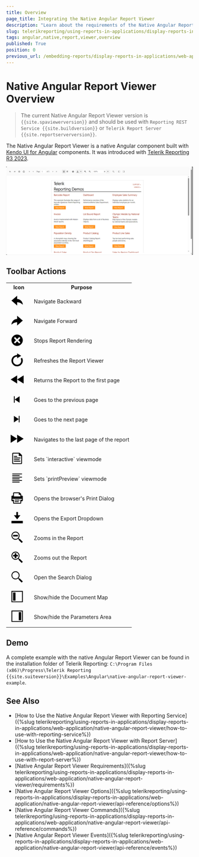 ```yaml
---
title: Overview
page_title: Integrating the Native Angular Report Viewer
description: "Learn about the requirements of the Native Angular Report Viewer, what module loaders can be used, and what are the supported browsers."
slug: telerikreporting/using-reports-in-applications/display-reports-in-applications/web-application/native-angular-report-viewer/overview
tags: angular,native,report,viewer,overview
published: True
position: 0
previous_url: /embedding-reports/display-reports-in-applications/web-application/native-angular-report-viewer/
---
```


<style>
table th:first-of-type {
	width: 20%;
}
table th:nth-of-type(2) {
	width: 80%;
}
</style>

# Native Angular Report Viewer Overview

> The current Native Angular Report Viewer version is `{{site.spaviewerversion}}` and should be used with `Reporting REST Service {{site.buildversion}}` or `Telerik Report Server {{site.reportserverversion}}`.
> 
The Native Angular Report Viewer is a native Angular component built with [Kendo UI for Angular](https://www.telerik.com/kendo-angular-ui) components. It was introduced with [Telerik Reporting R3 2023](https://www.telerik.com/support/whats-new/reporting/release-history/progress-telerik-reporting-r3-2023-17-2-23-1010).

![The preview of the demo report 'Report Catalog' in the Native Angular Report Viewer in the Microsoft Edge browser](../images/NativeAngularReportViewer/angular-report-viewer-overview.png)

## Toolbar Actions

<table>
	<tr>
		<th>Icon</th>
		<th>Purpose</th>
	</tr>
	<tr>
		<td><svg style="height: 35px; padding: 5px;" viewBox="0 0 512 512"><path d="M479.9 416c-57.7-56.6-136.7-96-223.9-96v128L32 256 256 64v128c122.2 0 221.5 102.4 223.9 224z"></path></svg></td>
		<td>Navigate Backward</td>
	</tr>
	<tr>
		<td><svg style="height: 35px; padding: 5px;" viewBox="0 0 512 512"><path d="M256 192V64l224 192-224 192V320c-87.2 0-166.2 39.4-223.9 96C34.5 294.4 133.9 192 256 192z"></path></svg></td>
		<td>Navigate Forward</td>
	</tr>
	<tr>
		<td><svg style="height: 35px; padding: 5px;" viewBox="0 0 512 512"><path d="M256 32C132.3 32 32 132.3 32 256s100.3 224 224 224 224-100.3 224-224S379.7 32 256 32zm128 306.7L338.7 384 256 301.3 173.3 384 128 338.7l82.7-82.7-82.7-82.7 45.3-45.3 82.7 82.7 82.7-82.7 45.3 45.3-82.7 82.7 82.7 82.7z"></path></svg></td>
		<td>Stops Report Rendering</td>
	</tr>
	<tr>
		<td><svg style="height: 35px; padding: 5px;" viewBox="0 0 512 512"><path d="M480 288c0 123.7-100.3 224-224 224S32 411.7 32 288 132.3 64 256 64V0l160 96-160 96v-64c-88.2 0-160 71.8-160 160s71.8 160 160 160 160-71.8 160-160c0-29.1-7.8-56.4-21.5-80l55.5-32c19.1 32.9 30 71.2 30 112z"></path></svg></td>
		<td>Refreshes the Report Viewer</td>
	</tr>
	<tr>
		<td><svg style="height: 35px; padding: 5px;" viewBox="0 0 512 512"><path d="M256 256 512 96v320L256 256zm0 160V96L0 256l256 160z"></path></svg></td>
		<td>Returns the Report to the first page</td>
	</tr>
	<tr>
		<td><svg style="height: 35px; padding: 5px;" viewBox="0 0 512 512"><path d="M352 384 160 256l192-128v256zM128 128v256h32V128h-32z"></path></svg></td>
		<td>Goes to the previous page</td>
	</tr>
	<tr>
		<td><svg style="height: 35px; padding: 5px;" viewBox="0 0 512 512"><path d="m128 128 192 128-192 128V128zm224 256V128h-32v256h32z"></path></svg></td>
		<td>Goes to the next page</td>
	</tr>
	<tr>
		<td><svg style="height: 35px; padding: 5px;" viewBox="0 0 512 512"><path d="M0 416V96l256 160L0 416zm512-160L256 96v320l256-160z"></path></svg></td>
		<td>Navigates to the last page of the report</td>
	</tr>
	<tr>
	<tr>
		<td><svg style="height: 35px; padding: 5px;" viewBox="0 0 512 512"><path d="M352 32H96c-17.7 0-32 14.3-32 32v384c0 17.7 14.3 32 32 32h320c17.7 0 32-14.3 32-32V128l-96-96zm64 416H96V64h224v96h96v288zm-32-96v32H128v-32h256zM256 160v32H128v-32m256 64v32H128v-32h256zm-256 96v-32h224v32H128z"></path></svg></td>
		<td>Sets `interactive` viewmode</td>
	</tr>
		<td><svg style="height: 35px; padding: 5px;" viewBox="0 0 512 512"><path d="M448 96H64V64h384v32zm-96 32H64v32h288v-32zm96 64H64v32h384v-32zm-96 64H64v32h288v-32zm96 64H64v32h384v-32zm-96 64H64v32h288v-32z"></path></svg></td>
		<td>Sets `printPreview` viewmode</td>
	</tr>
	<tr>
		<td><svg style="height: 35px; padding: 5px;" viewBox="0 0 512 512"><path d="M448 160h-32V96l-64-64H128c-17.7 0-32 14.3-32 32v96H64c-17.6 0-32 14.4-32 32v160c0 17.6 14.4 32 32 32h32v64c0 17.6 14.4 32 32 32h256c17.6 0 32-14.4 32-32v-64h32c17.6 0 32-14.4 32-32V192c0-17.6-14.4-32-32-32zM128 64h192v64h64v64H128V64zm320 256h-64v127.9l-.1.1H128.1l-.1-.1V320H64v-32h384v32zm-288 0h192v32H160v-32zm0 64h160v32H160v-32z"></path></svg></td>
		<td>Opens the browser's Print Dialog</td>
	</tr>
	<tr>
		<td><svg style="height: 35px; padding: 5px;" viewBox="0 0 512 512"><path d="M32 384v96h448v-96H32zM288 32h-64v128h-96l128 160 128-160h-96V32z"></path></svg></td>
		<td>Opens the Export Dropdown</td>
	</tr>
	<tr>
		<td><svg style="height: 35px; padding: 5px;" viewBox="0 0 512 512"><path d="M288 224H96v-64h192v64zm192 210.7L434.7 480 320 365.3v-22.7l-26.7-26.7C265.7 338.5 230.4 352 192 352c-88.4 0-160-71.6-160-160S103.6 32 192 32s160 71.6 160 160c0 38.4-13.5 73.7-36.1 101.3l26.7 26.7h22.7L480 434.7zM192 320c70.7 0 128-57.3 128-128S262.7 64 192 64 64 121.3 64 192s57.3 128 128 128z"></path></svg></td>
		<td>Zooms in the Report</td>
	</tr>
	<tr>
		<td><svg style="height: 35px; padding: 5px;" viewBox="0 0 512 512"><path d="M288 224h-64v64h-64v-64H96v-64h64V96h64v64h64v64zm192 210.7L434.7 480 320 365.3v-22.7l-26.7-26.7C265.7 338.5 230.4 352 192 352c-88.4 0-160-71.6-160-160S103.6 32 192 32s160 71.6 160 160c0 38.4-13.5 73.7-36.1 101.3l26.7 26.7h22.7L480 434.7zM192 320c70.7 0 128-57.3 128-128S262.7 64 192 64 64 121.3 64 192s57.3 128 128 128z"></path></svg></td>
		<td>Zooms out the Report</td>
	</tr>
	<tr>
		<td><svg style="height: 35px; padding: 5px;" viewBox="0 0 512 512"><path d="M365.3 320h-22.7l-26.7-26.7C338.5 265.7 352 230.4 352 192c0-88.4-71.6-160-160-160S32 103.6 32 192s71.6 160 160 160c38.4 0 73.7-13.5 101.3-36.1l26.7 26.7v22.7L434.7 480l45.3-45.3L365.3 320zM64 192c0-70.7 57.3-128 128-128s128 57.3 128 128-57.3 128-128 128S64 262.7 64 192z"></path></svg></td>
		<td>Open the Search Dialog</td>
	</tr>
	<tr>
		<td><svg style="height: 35px; padding: 5px;" viewBox="0 0 512 512"><path d="M448 32H32v448h448V32h-32zm0 416H64V64h384v384zM96 96h96v320H96z"></path></svg></td>
		<td>Show/hide the Document Map</td>
	</tr>
	<tr>
		<td><svg style="height: 35px; padding: 5px;" viewBox="0 0 512 512"><path d="M64 480h416V32H32v448h32zm0-416h384v384H64V64zm256 32h96v320h-96z"></path></svg></td>
		<td>Show/hide the Parameters Area</td>
	</tr>
</table>

## Demo

A complete example with the native Angular Report Viewer can be found in the installation folder of Telerik Reporting: `C:\Program Files (x86)\Progress\Telerik Reporting {{site.suiteversion}}\Examples\Angular\native-angular-report-viewer-example`.

## See Also

* [How to Use the Native Angular Report Viewer with Reporting Service]({%slug telerikreporting/using-reports-in-applications/display-reports-in-applications/web-application/native-angular-report-viewer/how-to-use-with-reporting-service%})
* [How to Use the Native Angular Report Viewer with Report Server]({%slug telerikreporting/using-reports-in-applications/display-reports-in-applications/web-application/native-angular-report-viewer/how-to-use-with-report-server%})
* [Native Angular Report Viewer Requirements]({%slug telerikreporting/using-reports-in-applications/display-reports-in-applications/web-application/native-angular-report-viewer/requirements%})
* [Native Angular Report Viewer Options]({%slug telerikreporting/using-reports-in-applications/display-reports-in-applications/web-application/native-angular-report-viewer/api-reference/options%})
* [Native Angular Report Viewer Commands]({%slug telerikreporting/using-reports-in-applications/display-reports-in-applications/web-application/native-angular-report-viewer/api-reference/commands%})
* [Native Angular Report Viewer Events]({%slug telerikreporting/using-reports-in-applications/display-reports-in-applications/web-application/native-angular-report-viewer/api-reference/events%})

